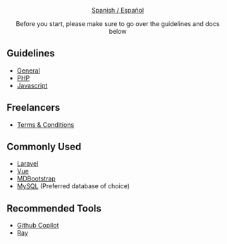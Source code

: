 <p align="center"><a href="./profile/LEAME.md">Spanish / Español</a></p>

<p align="center">Before you start, please make sure to go over the guidelines and docs below</p>

## Guidelines

* [General](../guidelines/en/GENERAL.md)
* [PHP](../guidelines/en/PHP.md)
* [Javascript](../guidelines/en/JAVASCRIPT.md)

## Freelancers

* [Terms & Conditions](./freelancers/README.md)

## Commonly Used

* [Laravel](https://laravel.com/)
* [Vue](https://vuejs.org)
* [MDBootstrap](https://mdbootstrap.com)
* [MySQL](https://www.mysql.com) (Preferred database of choice)

## Recommended Tools

* [Github Copilot](https://github.com/features/copilot)
* [Ray](https://myray.app)
